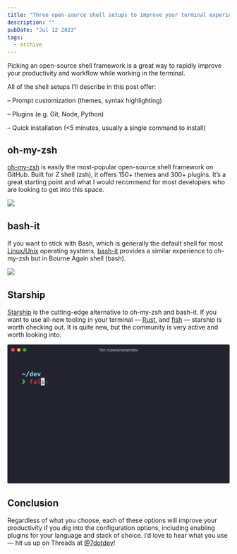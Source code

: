 ```yaml
---
title: "Three open-source shell setups to improve your terminal experience"
description: ""
pubDate: "Jul 12 2023"
tags:
  - archive
---
```


Picking an open-source shell framework is a great way to rapidly improve your productivity and workflow while working in the terminal.

All of the shell setups I’ll describe in this post offer:

– Prompt customization (themes, syntax highlighting)

– Plugins (e.g. Git, Node, Python)

– Quick installation (&lt;5 minutes, usually a single command to install)

## oh-my-zsh

[oh-my-zsh](https://ohmyz.sh) is easily the most-popular open-source shell framework on GitHub. Built for Z shell (zsh), it offers 150+ themes and 300+ plugins. It’s a great starting point and what I would recommend for most developers who are looking to get into this space.

![](https://cloud.githubusercontent.com/assets/2618447/6316862/70f58fb6-ba03-11e4-82c9-c083bf9a6574.png)

## bash-it

If you want to stick with Bash, which is generally the default shell for most [Linux/Unix](http://7.dev/tag/linux) operating systems, [bash-it](https://github.com/Bash-it/bash-it) provides a similar experience to oh-my-zsh but in Bourne Again shell (bash).

![](https://bash-it.github.io/bash-it/docs/images/modern-black.jpg)

## Starship

[Starship](https://github.com/starship/starship) is the cutting-edge alternative to oh-my-zsh and bash-it. If you want to use all-new tooling in your terminal — [Rust,](/tag/rust/) and [fish](https://fishshell.com) — starship is worth checking out. It is quite new, but the community is very active and worth looking into.

![](https://raw.githubusercontent.com/starship/starship/master/media/demo.gif)

## Conclusion

Regardless of what you choose, each of these options will improve your productivity if you dig into the configuration options, including enabling plugins for your language and stack of choice. I’d love to hear what you use — hit us up on Threads at [@7dotdev](https://www.threads.net/@7dotdev)!
